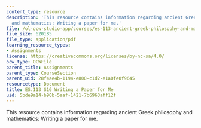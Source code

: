 ```yaml
---
content_type: resource
description: 'This resource contains information regarding ancient Greek philosophy
  and mathematics: Writing a paper for me.'
file: /ol-ocw-studio-app/courses/es-113-ancient-greek-philosophy-and-mathematics-spring-2016/5bde9a14b90b5aaf14217b6963aff12f_MITES_113S16_WritingaPaper.pdf
file_size: 620185
file_type: application/pdf
learning_resource_types:
- Assignments
license: https://creativecommons.org/licenses/by-nc-sa/4.0/
ocw_type: OCWFile
parent_title: Assignments
parent_type: CourseSection
parent_uid: 28f4ae4b-1194-e800-c1d2-e1a0fe0f9645
resourcetype: Document
title: ES.113 S16 Writing a Paper for Me
uid: 5bde9a14-b90b-5aaf-1421-7b6963aff12f
---
```

This resource contains information regarding ancient Greek philosophy and mathematics: Writing a paper for me.